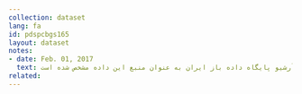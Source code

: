 ```yaml
---
collection: dataset
lang: fa
id: pdspcbgs165
layout: dataset
notes: 
- date: Feb. 01, 2017
  text: قانون بودجه سال ١٣۹۲ کل کشور به مصوب ١٣۹۲/۰۳/۱۹ مجلس شورای اسلامی برگرفته از معاونت برنامه‌ريزی و نظارت راهبردی رئيس جمهور به شابک ۷-۴۸۳-١٧٩-٩٦٤-٩٧٨ (جلد اول) منتشر شده است. به دلیل موجود نبودن لینک در حال حاضر، آرشیو پایگاه داده باز ایران به عنوان منبع این داده مشخص شده است.
related:
---
```

